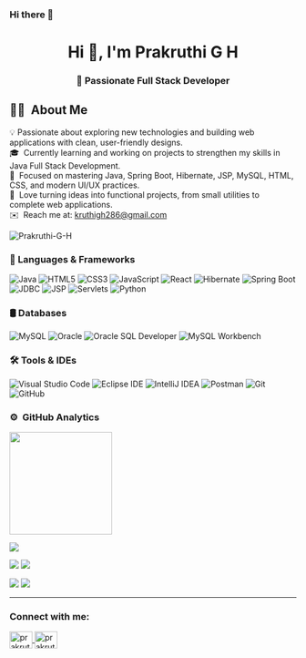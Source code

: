 ### Hi there 👋
<h1 align="center">Hi 👋, I'm Prakruthi G H</h1>
<h3 align="center">🚀 Passionate Full Stack Developer </h3>

## 👩‍💻  About Me
💡  Passionate about exploring new technologies and building web applications with clean, user-friendly designs.\
🎓  Currently learning and working on projects to strengthen my skills in Java Full Stack Development.\
🌱  Focused on mastering Java, Spring Boot, Hibernate, JSP, MySQL, HTML, CSS, and modern UI/UX practices.\
🚀  Love turning ideas into functional projects, from small utilities to complete web applications.\
✉️  Reach me at: kruthigh286@gmail.com

<p align="left"> 
  <img src="https://komarev.com/ghpvc/?username=Prakruthi-G-H&label=Profile%20views&color=0e75b6&style=flat" alt="Prakruthi-G-H" /> 
</p>


### 🚀 Languages & Frameworks
![Java](https://img.shields.io/badge/Java-007396.svg?style=flat&logo=java&logoColor=white)
![HTML5](https://img.shields.io/badge/HTML5-E34F26.svg?style=flat&logo=html5&logoColor=white)
![CSS3](https://img.shields.io/badge/CSS3-1572B6.svg?style=flat&logo=css3&logoColor=white)
![JavaScript](https://img.shields.io/badge/JavaScript-F7DF1E.svg?style=flat&logo=javascript&logoColor=black)
![React](https://img.shields.io/badge/React-61DAFB.svg?style=flat&logo=react&logoColor=black)
![Hibernate](https://img.shields.io/badge/Hibernate-59666C.svg?style=flat&logo=hibernate&logoColor=white)
![Spring Boot](https://img.shields.io/badge/Spring%20Boot-6DB33F.svg?style=flat&logo=springboot&logoColor=white)
![JDBC](https://img.shields.io/badge/JDBC-007396.svg?style=flat&logo=java&logoColor=white)
![JSP](https://img.shields.io/badge/JSP-007396.svg?style=flat&logo=java&logoColor=white)
![Servlets](https://img.shields.io/badge/Servlets-007396.svg?style=flat&logo=java&logoColor=white)
![Python](https://img.shields.io/badge/Python-3776AB.svg?style=flat&logo=python&logoColor=white)

### 🛢️ Databases
![MySQL](https://img.shields.io/badge/MySQL-4479A1.svg?style=flat&logo=mysql&logoColor=white)
![Oracle](https://img.shields.io/badge/Oracle-F80000.svg?style=flat&logo=oracle&logoColor=white)
![Oracle SQL Developer](https://img.shields.io/badge/Oracle%20SQL%20Developer-F80000.svg?style=flat&logo=oracle&logoColor=white)
![MySQL Workbench](https://img.shields.io/badge/MySQL%20Workbench-4479A1.svg?style=flat&logo=mysql&logoColor=white)

### 🛠️ Tools & IDEs
![Visual Studio Code](https://img.shields.io/badge/Visual%20Studio%20Code-0078d7.svg?style=flat&logo=visual-studio-code&logoColor=white)
![Eclipse IDE](https://img.shields.io/badge/Eclipse%20IDE-2C2255.svg?style=flat&logo=eclipse&logoColor=white)
![IntelliJ IDEA](https://img.shields.io/badge/IntelliJ%20IDEA-000000.svg?style=flat&logo=intellijidea&logoColor=white)
![Postman](https://img.shields.io/badge/Postman-FF6C37.svg?style=flat&logo=postman&logoColor=white)
![Git](https://img.shields.io/badge/Git-F05033.svg?style=flat&logo=git&logoColor=white)
![GitHub](https://img.shields.io/badge/GitHub-121011.svg?style=flat&logo=github&logoColor=white)



### ⚙️ &nbsp;GitHub Analytics

  <img height="180em" src="https://github-readme-streak-stats.herokuapp.com/?user=Prakruthi-G-H&theme=buefy-dark&hide_border=true&background=1a1b27"/>

![](http://github-profile-summary-cards.vercel.app/api/cards/profile-details?username=Prakruthi-G-H&theme=chartreuse_dark)

![](http://github-profile-summary-cards.vercel.app/api/cards/repos-per-language?username=Prakruthi-G-H&theme=chartreuse_dark)
![](http://github-profile-summary-cards.vercel.app/api/cards/most-commit-language?username=Prakruthi-G-H&theme=chartreuse_dark)

![](http://github-profile-summary-cards.vercel.app/api/cards/stats?username=Prakruthi-G-H&theme=chartreuse_dark)
![](http://github-profile-summary-cards.vercel.app/api/cards/productive-time?username=Prakruthi-G-H&theme=chartreuse_dark&utcOffset=8)

<hr/>

<h3 align="left">Connect with me:</h3>
<p align="left">
  <a href="https://linkedin.com/in/prakruthi-g-h" target="blank">
    <img align="center" src="https://raw.githubusercontent.com/rahuldkjain/github-profile-readme-generator/master/src/images/icons/Social/linked-in-alt.svg" alt="prakruthi-g-h" height="30" width="40" />
  </a>
  <a href="https://www.hackerrank.com/prakruthigh28" target="blank">
    <img align="center" src="https://raw.githubusercontent.com/rahuldkjain/github-profile-readme-generator/master/src/images/icons/Social/hackerrank.svg" alt="prakruthigh28" height="30" width="40" />
  </a>
</p>
